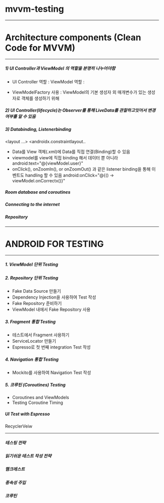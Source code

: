 # mvvm-testing


--------------------------------------------------------------------------------------------------------
# Architecture components (Clean Code for MVVM)
--------------------------------------------------------------------------------------------------------

##### 1) UI Controller과 ViewModel 의 역할을 분명히 나누어야함
- UI Controller 역할 : 
  ViewModel 역할 : 

- ViewModelFactory 사용 : ViewModel의 기본 생성자 외 매개변수가 있는 생성자로 객체를 생성하기 위해

##### 2) UI Controller(lifecycle)는 Observer를 통해 LiveData를 관찰하고잇어서 변경여부를 알 수 있음


##### 3) Databinding, Listenerbinding
  <layout ...>
   <data>
       <variable
           name="miewModel"
           type="com.jslee.retrofittesting.quiz.QuizViewModel"/>
   </data>
   <androidx.constraintlayout..
- Data를 View 객체(.xml)에 Data를 직접 연결(Binding)할 수 있음 
- viewmodel를 view에 직접 binding 해서 데이터 뿐 아니라 
     android:text="@{viewModel.user}"
- onClick(), onZoomIn(), or onZoomOut() 과 같은 listener binding을 통해 이벤트도 handling 할 수 있음 
  android:onClick="@{() -> viewModel.onCorrectx()}"



#####  Room database and coroutines


#####  Connecting to the internet


#####  Repository


--------------------------------------------------------------------------------------------------------
# ANDROID FOR TESTING
--------------------------------------------------------------------------------------------------------

##### 1. ViewModel 단위 Testing


##### 2. Repository 단위 Testing
- Fake Data Source 만들기
- Dependency Injection을 사용하여 Test 작성
- Fake Repository 준비하기
- ViewModel 내에서 Fake Repository 사용


##### 3. Fragment 통합 Testing
- 테스트에서 Fragment 사용하기
- ServiceLocator 만들기
- Espresso로 첫 번째 integration Test 작성


#####  4. Navigation 통합 Testing
- Mockito를 사용하여 Navigation Test 작성


##### 5. 코루틴 (Coroutines) Testing
- Coroutines and ViewModels
- Testing Coroutine Timing


##### UI Test with Espresso
RecyclerVeiw

----------------------------------------------------------------------------------------------------------

##### 테스팅 전략


##### 읽기쉬운 테스트 작성 전략


##### 햄크레스트


##### 종속성 주입


##### 코루틴










